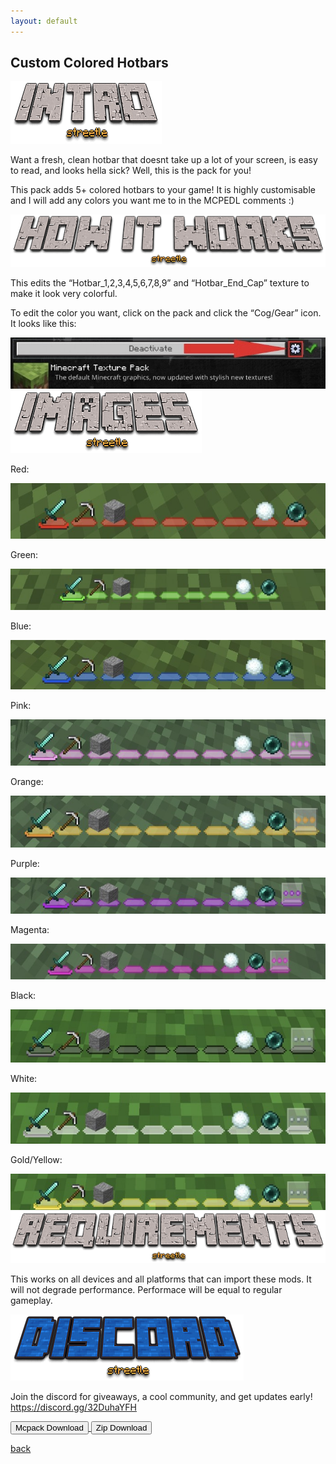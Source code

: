 ```yaml
---
layout: default
---
```


## Custom Colored Hotbars

<img src="/all/intro.png" alt="intro">

Want a fresh, clean hotbar that doesnt take up a lot of your screen, is easy to read, and looks hella sick? Well, this is the pack for you!   

This pack adds 5+ colored hotbars to your game! It is highly customisable and I will add any colors you want me to in the MCPEDL comments :)

<img src="/all/how.png" alt="howitworks">

This edits the “Hotbar_1,2,3,4,5,6,7,8,9” and “Hotbar_End_Cap” texture to make it look very colorful.

To edit the color you want, click on the pack and click the “Cog/Gear” icon. It looks like this:

<img src="/customcoloredhotbars/custom-coloured-hotbars_3.jpeg" alt="gear">

<img src="/all/images.png" alt="images">

Red:

<img src="/customcoloredhotbars/custom-coloured-hotbars_4.jpeg" alt="red">

Green:

<img src="/customcoloredhotbars/custom-coloured-hotbars_6.jpeg" alt="green">

Blue:

<img src="/customcoloredhotbars/custom-coloured-hotbars_8.jpeg" alt="blue">

Pink: 

<img src="/customcoloredhotbars/custom-coloured-hotbars_10.jpeg" alt="pink">

Orange:

<img src="/customcoloredhotbars/custom-coloured-hotbars_11.jpeg" alt="orange">

Purple:

<img src="/customcoloredhotbars/custom-coloured-hotbars_12.jpeg" alt="purple">

Magenta:

<img src="/customcoloredhotbars/custom-coloured-hotbars_13.jpeg" alt="magenta">

Black:

<img src="/customcoloredhotbars/custom-coloured-hotbars_14.jpeg" alt="black">

White:

<img src="/customcoloredhotbars/custom-coloured-hotbars_15.jpeg" alt="white">

Gold/Yellow:

<img src="/customcoloredhotbars/custom-coloured-hotbars_16.jpeg" alt="goldyellow">

<img src="/all/req.png" alt="requirements">

This works on all devices and all platforms that can import these mods. It will not degrade performance. Performace will be equal to regular gameplay.

<img src="/all/discord.png" alt="discord">

Join the discord for giveaways, a cool community, and get updates early! 
https://discord.gg/32DuhaYFH

<a href="/customcoloredhotbars/custom-colored-hotbars-mcpack.mcpack" download="custom-colored-hotbars-mcpack"> 
<button type="button">Mcpack Download</button> 
</a>

<a href="/customcoloredhotbars/custom-colored-hotbars-zip.zip" download="custom-colored-hotbars-zip"> 
<button type="button">Zip Download</button> 
</a>

[back](./)
<head>
<script async src="https://pagead2.googlesyndication.com/pagead/js/adsbygoogle.js?client=ca-pub-5850853284840895"
     crossorigin="anonymous"></script>
</head>
